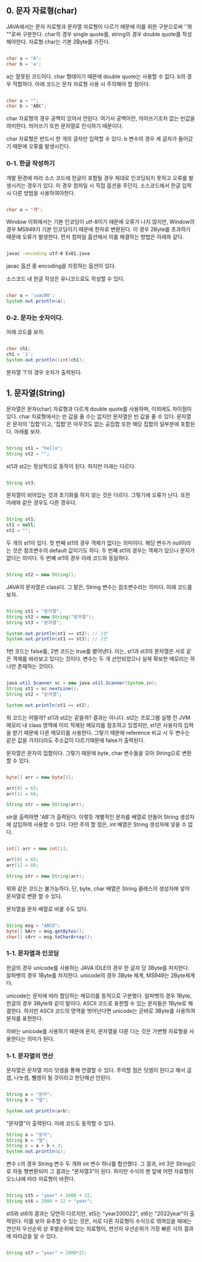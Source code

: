 
## 0. 문자 자료형(char)


JAVA에서는 문자 자료형과 문자열 자료형이 다르기 때문에 이를 위한 구분으로써 ''와 ""로써 구분한다. char의 경우 single quote를, string의 경우 double quote를 작성해야한다. 자료형 char는 기본 2Byte를 가진다.

``` java

char a = "A";
char b = 'a';

```

a는 잘못된 코드이다. char 형태이기 때문에 double quote는 사용할 수 없다. b의 경우 적합하다. 아래 코드는 문자 자료형 사용 시 주의해야 할 점이다.

``` java

char a = '';
char b = 'ABC';

```

char 자료형의 경우 공백이 있어서 안된다. 여기서 공백이란, 띄어쓰기조차 없는 빈값을 의미한다. 띄어쓰기 또한 문자열로 인식하기 때문이다.

char 자료형은 반드시 한 개의 글자만 입력할 수 있다. b 변수의 경우 세 글자가 들어갔기 때문에 오류를 발생시킨다.


### 0-1.  한글 작성하기

개발 환경에 따라 소스 코드에 한글이 포함될 경우 제대로 인코딩되지 못하고 오류를 발생시키는 경우가 있다. 이 경우 컴파일 시 직접 옵션을 주던지, 소스코드에서 한글 입력 시 다른 방법을 사용하여야한다.

``` java

char a = '가';

```

Window 이외에서는 기본 인코딩이 utf-8이기 때문에 오류가 나지 않지만, Window의 경우 MS949가 기본 인코딩이기 때문에 한자로 변환된다. 이 경우 2Byte를 초과하기 때문에 오류가 발생한다. 먼저 컴파일 옵션에서 이를 해결하는 방법은 아래와 같다.

``` bash

javac -encoding utf-8 Ex01.java

```

javac 옵션 중 encoding을 지정하는 옵션이 있다.

소스코드 내 한글 작성은 유니코드로도 작성할 수 있다.

```java

char a = '\uac00';
System.out.println(a);

```


### 0-2. 문자는 숫자이다.

아래 코드를 보자.

```java

char ch1;
ch1 = '1';
System.out.println((int)ch1);

```

문자열 '1'의 경우 숫자가 출력된다. 


## 1. 문자열(String)

문자열은 문자(char) 자료형과 다르게 double quote를 사용하며, 이외에도 차이점이 있다. char 자료형에서는 빈 값을 줄 수는 없지만 문자열은 빈 값을 줄 수 있다. 문자열은 문자의 '집합'이고, '집합'은 아무것도 없는 공집합 또한 해당 집합의 일부분에 포함된다. 아래를 보자.

``` java

String st1 = "hello";
String st2 = "";

```

st1과 st2는 정상적으로 동작이 된다. 하지만 아래는 다르다.

``` java

String st3;

```

문자열이 비어있는 것과 초기화를 하지 않는 것은 다르다. 그렇기에 오류가 난다. 또한 아래와 같은 경우도 다른 경우다.

```java

String st1;
st1 = null;
st1 = "";

```

두 개의 st1이 있다. 첫 번째 st1의 경우 객체가 없다는 의미이다. 해당 변수가 null이라는 것은 참조변수의 default 값이기도 하다. 두 번째 st1의 경우는 객체가 있으나 문자가 없다는 의미다. 두 번째 st1의 경우 아래 코드와 동일하다.

```java

String st2 = new String();

```

JAVA의 문자열은 class다. 그 말은, String 변수는 참조변수라는 의미다. 아래 코드를 보자.

```java

String st1 = "문자열";
String st2 = new String("문자열");
String st3 = "문자열";

System.out.println(st1 == st2); // 1번
System.out.println(st1 == st3); // 2번

```

1번 코드는 false를, 2번 코드는 true를 뱉어낸다. 이는, st1과 st3의 문자열은 서로 같은 객체를 바라보고 있다는 것이다. 변수는 두 개 선언되었으나 실제 확보한 메모리는 하나만 존재하는 것이다. 

```java

java.util.Scanner sc = new java.util.Scanner(System.in);
String st1 = sc.nextLine();
String st2 = "문자열";

System.out.println(st1 == st2);

```

위 코드는 어떨까? st1과 st2는 같을까? 결과는 아니다. st2는 프로그램 실행 전 JVM 메모리 내 class 영역에 미리 적재된 메모리를 참조하고 있겠지만, st1은 사용자의 입력을 받기 때문에 다른 메모리를 사용한다. 그렇기 때문에 reference 비교 시 두 변수는 같은 값을 가지더라도 주소값이 다르기때문에 false가 출력된다. 

문자열은 문자의 집합이다. 그렇기 때문에 byte, char 변수들을 모아 String으로 변환 할 수 있다.

```java

byte[] arr = new byte[2];

arr[0] = 65;
arr[1] = 66;

String str = new String(arr);

```

str을 출력하면 'AB'가 출력된다. 이렇듯 개별적인 문자를 배열로 만들어 String 생성자에 삽입하여 사용할 수 있다. 다만 주의 할 점은, int 배열은 String 생성자에 넣을 수 없다.

```java

int[] arr = new int[2];

arr[0] = 65;
arr[1] = 66;

String str = new String(arr);

```

위와 같은 코드는 불가능하다. 단, byte, char 배열은 String 클래스의 생성자에 넣어 문자열로 변환 할 수 있다.

문자열을 문자 배열로 바꿀 수도 있다.

```java

String msg = "ABCD";
byte[] bArr = msg.getBytes();
char[] cArr = msg.toCharArray();

```


### 1-1. 문자열과 인코딩

한글의 경우 unicode를 사용하는 JAVA IDLE의 경우 한 글자 당 3Byte를 차지한다. 알파벳의 경우 1Byte를 차지한다.  unicode의 경우 3Byte 체계, MS949는 2Byte체계다. 

unicode는 문자에 따라 할당하는 메모리를 동적으로 구분했다. 알파벳의 경우 1Byte, 한글의 경우 3Byte와 같이 말이다. ASCII 코드로 표현할 수 있는 문자들은 1Byte로 해결한다. 하지만 ASCII 코드의 영역을 벗어난다면 unicode는 곧바로 3Byte를 사용하여 문자를 표현한다. 

자바는 unicode를 사용하기 때문에 문자, 문자열을 다룬 다는 것은 가변형 자료형을 사용한다는 의미가 된다.


### 1-1. 문자열의 연산

문자열은 문자열 끼리 덧셈을 통해 연결할 수 있다. 주의할 점은 덧셈이 된다고 해서 곱셉, 나눗셈, 뺄셈이 될 것이라고 판단해선 안된다.

```java

String a = "문자";
String b = "열";

System.out.println(a+b);

```

"문자열"이 출력된다. 아래 코드도 동작할 수 있다.

``` java
String a = "문자";
String b = "열";
String c = a + b + 3;
System.out.println(c);

```

변수 c의 경우 String 변수 두 개와 int 변수 하나를 합산했다. 그 결과, int 3은 String으로 자동 형변환되어 그 결과는 "문자열3"이 된다.  하지만 수식의 맨 앞에 어떤 자료형이 오느냐에 따라 자료형이 바뀐다.

``` java

String st5 = "year" + 2000 + 22;
String st6 = 2000 + 22 + "year";

```

st5와 st6의 결과는 당연히 다르지만, st5는 "year200022", st6는 "2022year"이 출력된다. 이를 보아 유추할 수 있는 것은, 서로 다른 자료형이 수식으로 엮여있을 때에는 연산자 우선순위 상 후발순위에 있는 자료형이, 연산자 우선순위가 가장 빠른 식의 결과에  따라감을 알 수 있다.

```java

String st7 = "year" + 2000*22;

```